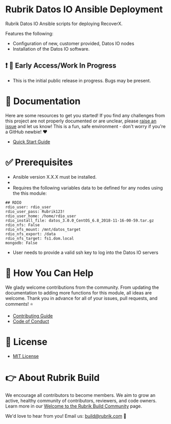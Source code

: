 # Rubrik Datos IO Ansible Deployment

Rubrik Datos IO Ansible scripts for deploying RecoverX.

Features the following:

* Configuration of new, customer provided, Datos IO nodes
* Installation of the Datos IO software.

## :exclamation: :construction: Early Access/Work In Progress

* This is the initial public release in progress. Bugs may be present.

# :blue_book: Documentation 

Here are some resources to get you started! If you find any challenges from this project are not properly documented or are unclear, please [raise an issue](https://github.com/rubrikinc/rdio-ansible-deploy/issues/new/choose) and let us know! This is a fun, safe environment - don't worry if you're a GitHub newbie! :heart:

* [Quick Start Guide](/docs/quick-start.md)

# :white_check_mark: Prerequisites

* Ansible version X.X.X must be installed.
* 
* Requires the following variables data to be defined for any nodes using the this module:

```
## RDIO
rdio_user: rdio_user
rdio_user_pass: Rubrik123!
rdio_user_home: /home/rdio_user
rdio_install_file: datos_3.0.0_CentOS_6.8_2018-11-16-00-59.tar.gz
rdio_nfs: False
rdio_nfs_mount: /mnt/datos_target
rdio_nfs_export: /data
rdio_nfs_target: fs1.dom.local
mongodb: False
```

* User needs to provide a valid ssh key to log into the Datos IO servers

# :muscle: How You Can Help

We glady welcome contributions from the community. From updating the documentation to adding more functions for this module, all ideas are welcome. Thank you in advance for all of your issues, pull requests, and comments! :star:

* [Contributing Guide](CONTRIBUTING.md)
* [Code of Conduct](CODE_OF_CONDUCT.md)

# :pushpin: License

* [MIT License](LICENSE)

# :point_right: About Rubrik Build

We encourage all contributors to become members. We aim to grow an active, healthy community of contributors, reviewers, and code owners. Learn more in our [Welcome to the Rubrik Build Community](https://github.com/rubrikinc/welcome-to-rubrik-build) page.

We'd love to hear from you! Email us: build@rubrik.com :love_letter:
